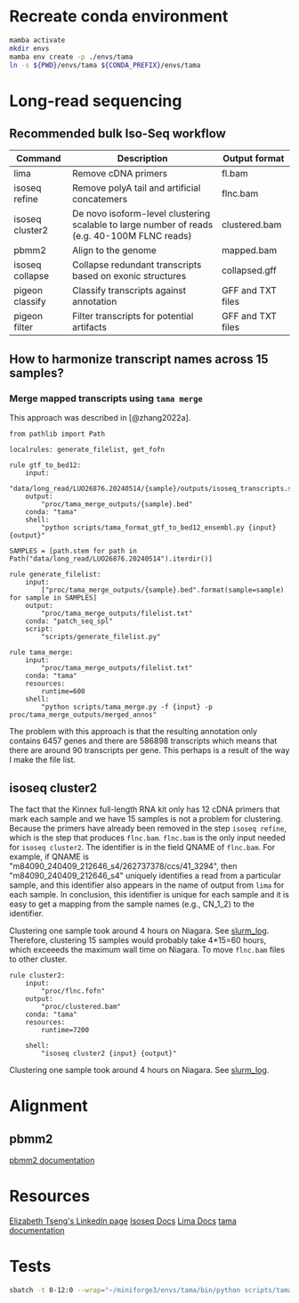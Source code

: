 # Recreate conda environment
```bash
mamba activate
mkdir envs
mamba env create -p ./envs/tama
ln -s ${PWD}/envs/tama ${CONDA_PREFIX}/envs/tama
```
# Long-read sequencing
## Recommended bulk Iso-Seq workflow

| Command         | Description                                                                                  | Output format     |
| --------------- | -------------------------------------------------------------------------------------------- | ----------------- |
| lima            | Remove cDNA primers                                                                          | fl.bam            |
| isoseq refine   | Remove polyA tail and artificial concatemers                                                 | flnc.bam          |
| isoseq cluster2 | De novo isoform-level clustering scalable to large number of reads (e.g. 40-100M FLNC reads) | clustered.bam     |
| pbmm2           | Align to the genome                                                                          | mapped.bam        |
| isoseq collapse | Collapse redundant transcripts based on exonic structures                                    | collapsed.gff     |
| pigeon classify | Classify transcripts against annotation                                                      | GFF and TXT files |
| pigeon filter   | Filter transcripts for potential artifacts                                                   | GFF and TXT files |
## How to harmonize transcript names across 15 samples?
### Merge mapped transcripts using `tama merge`
This approach was described in [@zhang2022a]. 

```shell
from pathlib import Path

localrules: generate_filelist, get_fofn

rule gtf_to_bed12:
    input:
        "data/long_read/LUO26876.20240514/{sample}/outputs/isoseq_transcripts.sorted.filtered_lite.gff"
    output:
        "proc/tama_merge_outputs/{sample}.bed"
    conda: "tama"
    shell: 
        "python scripts/tama_format_gtf_to_bed12_ensembl.py {input} {output}"

SAMPLES = [path.stem for path in Path("data/long_read/LUO26876.20240514").iterdir()]

rule generate_filelist:
    input:
        ["proc/tama_merge_outputs/{sample}.bed".format(sample=sample) for sample in SAMPLES]
    output:
        "proc/tama_merge_outputs/filelist.txt"
    conda: "patch_seq_spl"
    script:
        "scripts/generate_filelist.py"
        
rule tama_merge:
    input:
        "proc/tama_merge_outputs/filelist.txt"
    conda: "tama"
    resources:
        runtime=600
    shell:
        "python scripts/tama_merge.py -f {input} -p proc/tama_merge_outputs/merged_annos"
```
The problem with this approach is that the resulting annotation only contains 6457 genes and there are 586898 transcripts which means that there are around 90 transcripts per gene. This perhaps is a result of the way I make the file list. 
## isoseq cluster2
The fact that the Kinnex full-length RNA kit only has 12 cDNA primers that mark each sample and we have 15 samples is not a problem for clustering. Because the primers have already been removed in the step `isoseq refine`, which is the step that produces `flnc.bam`. `flnc.bam` is the only input needed for `isoseq cluster2`. The identifier is in the field QNAME of `flnc.bam`. For example, if QNAME is "m84090_240409_212646_s4/262737378/ccs/41_3294", then "m84090_240409_212646_s4" uniquely identifies a read from a particular sample, and this identifier also appears in the name of output from `lima` for each sample. In conclusion, this identifier is unique for each sample and it is easy to get a mapping from the sample names (e.g., CN_1_2) to the identifier.

Clustering one sample took around 4 hours on Niagara. See [slurm_log](slurm_log.md). Therefore, clustering 15 samples would probably take 4*15=60 hours, which exceeeds the maximum wall time on Niagara. To move `flnc.bam` files to other cluster.

```shell
rule cluster2:
    input:
        "proc/flnc.fofn"
    output:
        "proc/clustered.bam"
    conda: "tama"
    resources:
        runtime=7200
        
    shell:
        "isoseq cluster2 {input} {output}"
```
Clustering one sample took around 4 hours on Niagara. See [slurm_log](slurm_log.md). 

# Alignment
## pbmm2
[pbmm2 documentation](https://github.com/PacificBiosciences/pbmm2)

# Resources
[Elizabeth Tseng's LinkedIn page](https://www.linkedin.com/in/elizabeth-tseng-phd-95153696/recent-activity/all/)
[Isoseq Docs](https://isoseq.how/)
[Lima Docs](https://lima.how/)
[tama documentation](https://github.com/GenomeRIK/tama)

# Tests
```bash
sbatch -t 0-12:0 --wrap="~/miniforge3/envs/tama/bin/python scripts/tama_merge.py -f proc/no_cap/filelist.txt -d merge_dup -p proc/no_cap/merged_annos"
```